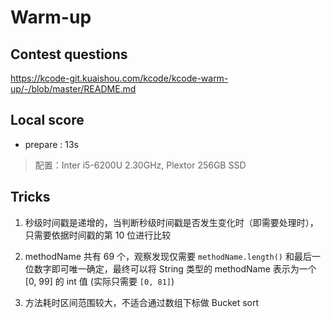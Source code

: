 # Warm-up

## Contest questions

<https://kcode-git.kuaishou.com/kcode/kcode-warm-up/-/blob/master/README.md>

## Local score

- prepare : 13s

> 配置：Inter i5-6200U 2.30GHz, Plextor 256GB SSD

## Tricks

1. 秒级时间戳是递增的，当判断秒级时间戳是否发生变化时（即需要处理时），只需要依据时间戳的第 10 位进行比较

2. methodName 共有 69 个，观察发现仅需要 `methodName.length()` 和最后一位数字即可唯一确定，最终可以将 String 类型的 methodName 表示为一个 [0, 99] 的 int 值 (实际只需要 `[0, 81]`)

3. 方法耗时区间范围较大，不适合通过数组下标做 Bucket sort
